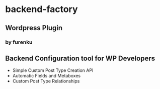 # backend-factory
## Wordpress Plugin
### by furenku

## Backend Configuration tool for WP Developers

+ Simple Custom Post Type Creation API
+ Automatic Fields and Metaboxes
+ Custom Post Type Relationships

